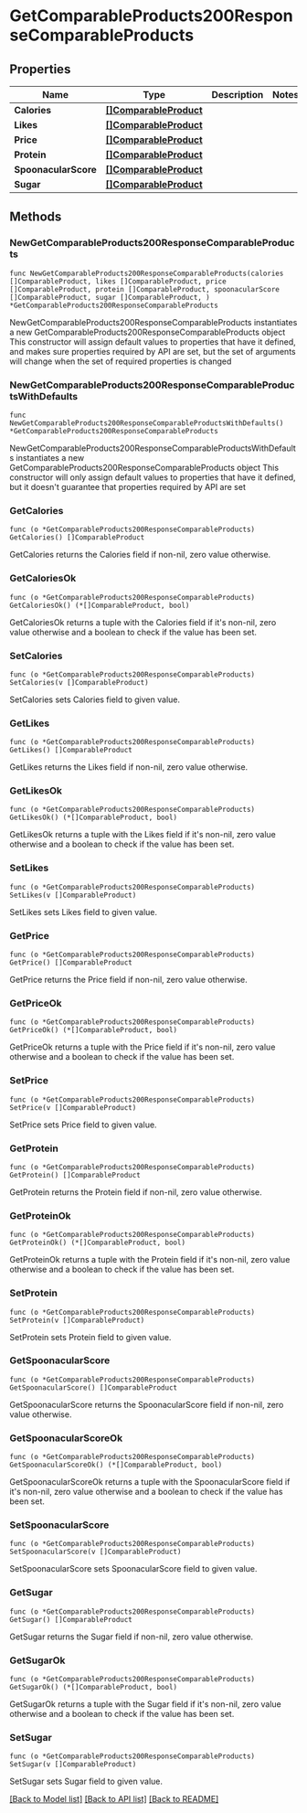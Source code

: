 # GetComparableProducts200ResponseComparableProducts

## Properties

Name | Type | Description | Notes
------------ | ------------- | ------------- | -------------
**Calories** | [**[]ComparableProduct**](ComparableProduct.md) |  | 
**Likes** | [**[]ComparableProduct**](ComparableProduct.md) |  | 
**Price** | [**[]ComparableProduct**](ComparableProduct.md) |  | 
**Protein** | [**[]ComparableProduct**](ComparableProduct.md) |  | 
**SpoonacularScore** | [**[]ComparableProduct**](ComparableProduct.md) |  | 
**Sugar** | [**[]ComparableProduct**](ComparableProduct.md) |  | 

## Methods

### NewGetComparableProducts200ResponseComparableProducts

`func NewGetComparableProducts200ResponseComparableProducts(calories []ComparableProduct, likes []ComparableProduct, price []ComparableProduct, protein []ComparableProduct, spoonacularScore []ComparableProduct, sugar []ComparableProduct, ) *GetComparableProducts200ResponseComparableProducts`

NewGetComparableProducts200ResponseComparableProducts instantiates a new GetComparableProducts200ResponseComparableProducts object
This constructor will assign default values to properties that have it defined,
and makes sure properties required by API are set, but the set of arguments
will change when the set of required properties is changed

### NewGetComparableProducts200ResponseComparableProductsWithDefaults

`func NewGetComparableProducts200ResponseComparableProductsWithDefaults() *GetComparableProducts200ResponseComparableProducts`

NewGetComparableProducts200ResponseComparableProductsWithDefaults instantiates a new GetComparableProducts200ResponseComparableProducts object
This constructor will only assign default values to properties that have it defined,
but it doesn't guarantee that properties required by API are set

### GetCalories

`func (o *GetComparableProducts200ResponseComparableProducts) GetCalories() []ComparableProduct`

GetCalories returns the Calories field if non-nil, zero value otherwise.

### GetCaloriesOk

`func (o *GetComparableProducts200ResponseComparableProducts) GetCaloriesOk() (*[]ComparableProduct, bool)`

GetCaloriesOk returns a tuple with the Calories field if it's non-nil, zero value otherwise
and a boolean to check if the value has been set.

### SetCalories

`func (o *GetComparableProducts200ResponseComparableProducts) SetCalories(v []ComparableProduct)`

SetCalories sets Calories field to given value.


### GetLikes

`func (o *GetComparableProducts200ResponseComparableProducts) GetLikes() []ComparableProduct`

GetLikes returns the Likes field if non-nil, zero value otherwise.

### GetLikesOk

`func (o *GetComparableProducts200ResponseComparableProducts) GetLikesOk() (*[]ComparableProduct, bool)`

GetLikesOk returns a tuple with the Likes field if it's non-nil, zero value otherwise
and a boolean to check if the value has been set.

### SetLikes

`func (o *GetComparableProducts200ResponseComparableProducts) SetLikes(v []ComparableProduct)`

SetLikes sets Likes field to given value.


### GetPrice

`func (o *GetComparableProducts200ResponseComparableProducts) GetPrice() []ComparableProduct`

GetPrice returns the Price field if non-nil, zero value otherwise.

### GetPriceOk

`func (o *GetComparableProducts200ResponseComparableProducts) GetPriceOk() (*[]ComparableProduct, bool)`

GetPriceOk returns a tuple with the Price field if it's non-nil, zero value otherwise
and a boolean to check if the value has been set.

### SetPrice

`func (o *GetComparableProducts200ResponseComparableProducts) SetPrice(v []ComparableProduct)`

SetPrice sets Price field to given value.


### GetProtein

`func (o *GetComparableProducts200ResponseComparableProducts) GetProtein() []ComparableProduct`

GetProtein returns the Protein field if non-nil, zero value otherwise.

### GetProteinOk

`func (o *GetComparableProducts200ResponseComparableProducts) GetProteinOk() (*[]ComparableProduct, bool)`

GetProteinOk returns a tuple with the Protein field if it's non-nil, zero value otherwise
and a boolean to check if the value has been set.

### SetProtein

`func (o *GetComparableProducts200ResponseComparableProducts) SetProtein(v []ComparableProduct)`

SetProtein sets Protein field to given value.


### GetSpoonacularScore

`func (o *GetComparableProducts200ResponseComparableProducts) GetSpoonacularScore() []ComparableProduct`

GetSpoonacularScore returns the SpoonacularScore field if non-nil, zero value otherwise.

### GetSpoonacularScoreOk

`func (o *GetComparableProducts200ResponseComparableProducts) GetSpoonacularScoreOk() (*[]ComparableProduct, bool)`

GetSpoonacularScoreOk returns a tuple with the SpoonacularScore field if it's non-nil, zero value otherwise
and a boolean to check if the value has been set.

### SetSpoonacularScore

`func (o *GetComparableProducts200ResponseComparableProducts) SetSpoonacularScore(v []ComparableProduct)`

SetSpoonacularScore sets SpoonacularScore field to given value.


### GetSugar

`func (o *GetComparableProducts200ResponseComparableProducts) GetSugar() []ComparableProduct`

GetSugar returns the Sugar field if non-nil, zero value otherwise.

### GetSugarOk

`func (o *GetComparableProducts200ResponseComparableProducts) GetSugarOk() (*[]ComparableProduct, bool)`

GetSugarOk returns a tuple with the Sugar field if it's non-nil, zero value otherwise
and a boolean to check if the value has been set.

### SetSugar

`func (o *GetComparableProducts200ResponseComparableProducts) SetSugar(v []ComparableProduct)`

SetSugar sets Sugar field to given value.



[[Back to Model list]](../README.md#documentation-for-models) [[Back to API list]](../README.md#documentation-for-api-endpoints) [[Back to README]](../README.md)


